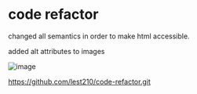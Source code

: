 # code refactor

changed all semantics in order to make html accessible. 

added alt attributes to images

![image](https://user-images.githubusercontent.com/22183373/116012691-c1ad6600-a5f1-11eb-90ab-6a164df9b90e.png)

https://github.com/lest210/code-refactor.git
